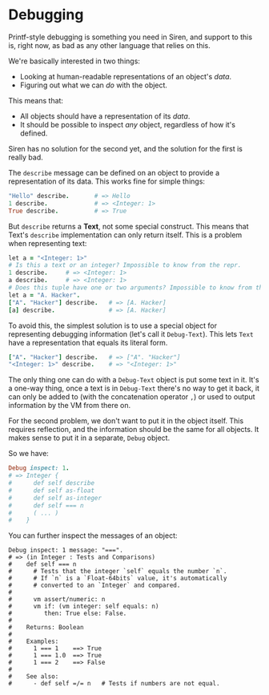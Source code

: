 # Debugging

Printf-style debugging is something you need in Siren, and support to
this is, right now, as bad as any other language that relies on this.

We're basically interested in two things:

- Looking at human-readable representations of an object's *data*.
- Figuring out what we can *do* with the object.

This means that:

- All objects should have a representation of its *data*.
- It should be possible to inspect *any* object, regardless of how it's
  defined.

Siren has no solution for the second yet, and the solution for the first
is really bad.

The `describe` message can be defined on an object to provide a
representation of its data. This works fine for simple things:

```ruby
"Hello" describe.       # => Hello
1 describe.             # => <Integer: 1>
True describe.          # => True
```

But `describe` returns a **Text**, not some special construct. This
means that Text's `describe` implementation can only return itself. This
is a problem when representing text:

```ruby
let a = "<Integer: 1>"
# Is this a text or an integer? Impossible to know from the repr.
1 describe.     # => <Integer: 1>
a describe.     # => <Integer: 1>
# Does this tuple have one or two arguments? Impossible to know from the repr.
let a = "A. Hacker".
["A". "Hacker"] describe.   # => [A. Hacker]
[a] describe.               # => [A. Hacker]
```

To avoid this, the simplest solution is to use a special object for
representing debugging information (let's call it `Debug-Text`). This
lets `Text` have a representation that equals its literal form.

```ruby
["A". "Hacker"] describe.   # => ["A". "Hacker"]
"<Integer: 1>" describe.    # => "<Integer: 1>"
```

The only thing one can do with a `Debug-Text` object is put some text in
it. It's a one-way thing, once a text is in `Debug-Text` there's no way
to get it back, it can only be added to (with the concatenation operator
`,`) or used to output information by the VM from there on.

For the second problem, we don't want to put it in the object
itself. This requires reflection, and the information should be the same
for all objects. It makes sense to put it in a separate, `Debug` object.

So we have:

```ruby
Debug inspect: 1.
# => Integer {
#      def self describe
#      def self as-float
#      def self as-integer
#      def self === n
#      ( ... )
#    }
```

You can further inspect the messages of an object:

```
Debug inspect: 1 message: "===".
# => (in Integer : Tests and Comparisons)
#    def self === n
#      # Tests that the integer `self` equals the number `n`.
#      # If `n` is a `Float-64bits` value, it's automatically
#      # converted to an `Integer` and compared.
#
#      vm assert/numeric: n
#      vm if: (vm integer: self equals: n)
#         then: True else: False.
#
#    Returns: Boolean
#
#    Examples:
#      1 === 1    ==> True
#      1 === 1.0  ==> True
#      1 === 2    ==> False
#
#    See also:
#      - def self =/= n   # Tests if numbers are not equal.
```
